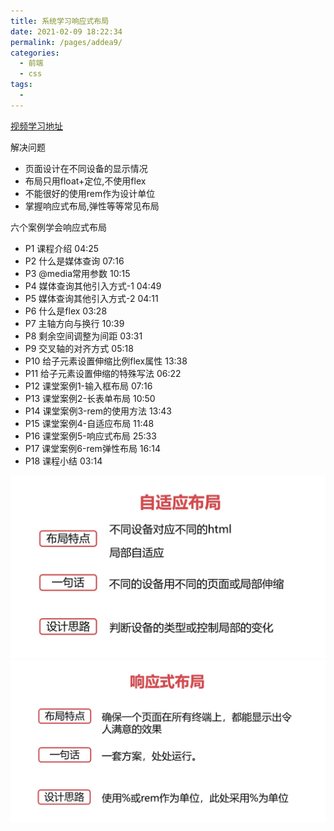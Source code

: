 ```yaml
---
title: 系统学习响应式布局
date: 2021-02-09 18:22:34
permalink: /pages/addea9/
categories:
  - 前端
  - css
tags:
  - 
---
```



[视频学习地址](https://www.bilibili.com/video/BV1ov411k7sm?from=search&seid=16860565878954994085)



解决问题

* 页面设计在不同设备的显示情况
* 布局只用float+定位,不使用flex
* 不能很好的使用rem作为设计单位
* 掌握响应式布局,弹性等等常见布局




六个案例学会响应式布局

* P1 课程介绍 04:25
* P2 什么是媒体查询 07:16
* P3 @media常用参数 10:15
* P4 媒体查询其他引入方式-1 04:49
* P5 媒体查询其他引入方式-2 04:11
* P6 什么是flex 03:28
* P7 主轴方向与换行 10:39
* P8 剩余空间调整为间距 03:31
* P9 交叉轴的对齐方式 05:18
* P10 给子元素设置伸缩比例flex属性 13:38
* P11 给子元素设置伸缩的特殊写法 06:22
* P12 课堂案例1-输入框布局 07:16
* P13 课堂案例2-长表单布局 10:50
* P14 课堂案例3-rem的使用方法 13:43
* P15 课堂案例4-自适应布局 11:48
* P16 课堂案例5-响应式布局 25:33
* P17 课堂案例6-rem弹性布局 16:14
* P18 课程小结 03:14





<img src="./minilet/image-20210211114242504.png" alt="image-20210211114242504" style="zoom:50%;" />

<img src="./minilet/image-20210211114958883.png" alt="image-20210211114958883" style="zoom:50%;" />



